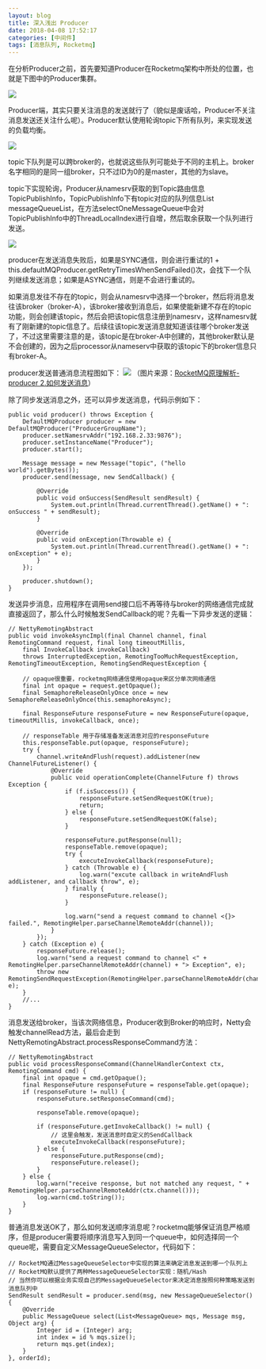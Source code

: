 ```yaml
---
layout: blog
title: 深入浅出 Producer
date: 2018-04-08 17:52:17
categories: [中间件]
tags: [消息队列, Rocketmq]
---
```


在分析Producer之前，首先要知道Producer在Rocketmq架构中所处的位置，也就是下图中的Producer集群。

<!-- more -->

![](深入浅出-Producer/namesrvs.png)

Producer端，其实只要关注消息的发送就行了（貌似是废话哈，Producer不关注消息发送还关注什么呢）。Producer默认使用轮询topic下所有队列，来实现发送的负载均衡。

![](深入浅出-Producer/queue.png)

topic下队列是可以跨broker的，也就说这些队列可能处于不同的主机上。broker名字相同的是同一组broker，只不过ID为0的是master，其他的为slave。

topic下实现轮询，Producer从namesrv获取的到Topic路由信息TopicPublishInfo，TopicPublishInfo下有topic对应的队列信息List<MessageQueue> messageQueueList，在方法selectOneMessageQueue中会对TopicPublishInfo中的ThreadLocalIndex进行自增，然后取余获取一个队列进行发送。

![](深入浅出-Producer/code.png)

producer在发送消息失败后，如果是SYNC通信，则会进行重试的1 + this.defaultMQProducer.getRetryTimesWhenSendFailed()次，会找下一个队列继续发送消息；如果是ASYNC通信，则是不会进行重试的。

如果消息发往不存在的topic，则会从namesrv中选择一个broker，然后将消息发往该broker（broker-A），该broker接收到消息后，如果使能新建不存在的topic功能，则会创建该topic，然后会把该topic信息注册到namesrv，这样namesrv就有了刚新建的topic信息了。后续往该topic发送消息就知道该往哪个broker发送了，不过这里需要注意的是，该topic是在broker-A中创建的，其他broker默认是不会创建的，因为之后processor从nameserv中获取的该topic下的broker信息只有broker-A。

producer发送普通消息流程图如下：
![](深入浅出-Producer/msg.png)
（图片来源：[RocketMQ原理解析-producer 2.如何发送消息](http://blog.csdn.net/quhongwei_zhanqiu/article/details/39142077)）

除了同步发送消息之外，还可以异步发送消息，代码示例如下：

```
public void producer() throws Exception {
    DefaultMQProducer producer = new DefaultMQProducer("ProducerGroupName");
    producer.setNamesrvAddr("192.168.2.33:9876");
    producer.setInstanceName("Producer");
    producer.start();
 
    Message message = new Message("topic", ("hello world").getBytes());
    producer.send(message, new SendCallback() {
 
        @Override
        public void onSuccess(SendResult sendResult) {
            System.out.println(Thread.currentThread().getName() + ": onSuccess " + sendResult);
        }
 
        @Override
        public void onException(Throwable e) {
            System.out.println(Thread.currentThread().getName() + ": onException" + e);
        }
    });
 
    producer.shutdown();
}
```

发送异步消息，应用程序在调用send接口后不再等待与broker的网络通信完成就直接返回了，那么什么时候触发SendCallback的呢？先看一下异步发送的逻辑：

```
// NettyRemotingAbstract
public void invokeAsyncImpl(final Channel channel, final RemotingCommand request, final long timeoutMillis,
    final InvokeCallback invokeCallback)
    throws InterruptedException, RemotingTooMuchRequestException, RemotingTimeoutException, RemotingSendRequestException {
     
    // opaque很重要，rocketmq网络通信使用opaque来区分单次网络通信
    final int opaque = request.getOpaque();
    final SemaphoreReleaseOnlyOnce once = new SemaphoreReleaseOnlyOnce(this.semaphoreAsync);
 
    final ResponseFuture responseFuture = new ResponseFuture(opaque, timeoutMillis, invokeCallback, once);
     
    // responseTable 用于存储准备发送消息对应的responseFuture
    this.responseTable.put(opaque, responseFuture);
    try {
        channel.writeAndFlush(request).addListener(new ChannelFutureListener() {
            @Override
            public void operationComplete(ChannelFuture f) throws Exception {
                if (f.isSuccess()) {
                    responseFuture.setSendRequestOK(true);
                    return;
                } else {
                    responseFuture.setSendRequestOK(false);
                }
 
                responseFuture.putResponse(null);
                responseTable.remove(opaque);
                try {
                    executeInvokeCallback(responseFuture);
                } catch (Throwable e) {
                    log.warn("excute callback in writeAndFlush addListener, and callback throw", e);
                } finally {
                    responseFuture.release();
                }
 
                log.warn("send a request command to channel <{}> failed.", RemotingHelper.parseChannelRemoteAddr(channel));
            }
        });
    } catch (Exception e) {
        responseFuture.release();
        log.warn("send a request command to channel <" + RemotingHelper.parseChannelRemoteAddr(channel) + "> Exception", e);
        throw new RemotingSendRequestException(RemotingHelper.parseChannelRemoteAddr(channel), e);
    }
    //...
}
```

消息发送给broker，当该次网络信息，Producer收到Broker的响应时，Netty会触发channelRead方法，最后会走到NettyRemotingAbstract.processResponseCommand方法：

```
// NettyRemotingAbstract
public void processResponseCommand(ChannelHandlerContext ctx, RemotingCommand cmd) {
    final int opaque = cmd.getOpaque();
    final ResponseFuture responseFuture = responseTable.get(opaque);
    if (responseFuture != null) {
        responseFuture.setResponseCommand(cmd);
 
        responseTable.remove(opaque);
 
        if (responseFuture.getInvokeCallback() != null) {
            // 这里会触发，发送消息时自定义的SendCallback
            executeInvokeCallback(responseFuture);
        } else {
            responseFuture.putResponse(cmd);
            responseFuture.release();
        }
    } else {
        log.warn("receive response, but not matched any request, " + RemotingHelper.parseChannelRemoteAddr(ctx.channel()));
        log.warn(cmd.toString());
    }
}
```

普通消息发送OK了，那么如何发送顺序消息呢？rocketmq能够保证消息严格顺序，但是producer需要将顺序消息写入到同一个queue中，如何选择同一个queue呢，需要自定义MessageQueueSelector，代码如下：

```
// RocketMQ通过MessageQueueSelector中实现的算法来确定消息发送到哪一个队列上
// RocketMQ默认提供了两种MessageQueueSelector实现：随机/Hash
// 当然你可以根据业务实现自己的MessageQueueSelector来决定消息按照何种策略发送到消息队列中
SendResult sendResult = producer.send(msg, new MessageQueueSelector() {
    @Override
    public MessageQueue select(List<MessageQueue> mqs, Message msg, Object arg) {
        Integer id = (Integer) arg;
        int index = id % mqs.size();
        return mqs.get(index);
    }
}, orderId);
```
